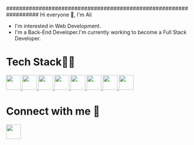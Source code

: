 ################################################################## Hi everyone 👋, I'm Ali

<!--
**theali29/theali29** is a ✨ _special_ ✨ repository because its `README.md` (this file) appears on your GitHub profile.

Here are some ideas to get you started:

- 🔭 I’m currently working on ...
- 🌱 I’m currently learning ...
- 👯 I’m looking to collaborate on ...
- 🤔 I’m looking for help with ...
- 💬 Ask me about ...
- 📫 How to reach me: ...
- 😄 Pronouns: ...
- ⚡ Fun fact: ...
-->



* I'm interested in Web Development.
* I'm a Back-End Developer.I'm currently working to become a Full Stack Developer.






# Tech Stack🧑‍💻
<a href='https://www.w3schools.com/cpp/'>
<img src='https://upload.wikimedia.org/wikipedia/commons/thumb/1/18/ISO_C%2B%2B_Logo.svg/1822px-ISO_C%2B%2B_Logo.svg.png' width=40px height=40px>
</a>
<a href='https://www.w3schools.com/python/'>
<img src='https://upload.wikimedia.org/wikipedia/commons/thumb/0/0a/Python.svg/1200px-Python.svg.png' width=40px height=40px>
</a>

<a href='https://www.w3schools.com/html/'>
<img src='https://cdn-icons-png.flaticon.com/128/5968/5968267.png' width=40px height=40px>
</a>
<a href='https://www.w3schools.com/css/'>
<img src='https://cdn-icons-png.flaticon.com/128/5968/5968242.png' width=40px height=40px>
</a>
<a href='https://www.w3schools.com/js/'>
<img src='https://cdn-icons-png.flaticon.com/128/5968/5968292.png' width=40px height=40px>
</a>
<a href='https://www.w3schools.com/mysql/default.asp'>
<img src='https://www.freepnglogos.com/uploads/logo-mysql-png/logo-mysql-mysql-logo-png-transparent-svg-vector-bie-supply-2.png' width=40px height=40px>
</a>

<a href='https://reactjs.org/'>
<img src='https://user-images.githubusercontent.com/102479564/190199396-37dffeba-9584-4286-be77-3551dc4ab494.png' width=40px height=40px>
</a>

<a href='https://www.w3schools.com/nodejs/'>
<img src='https://nodejs.org/static/images/logo.svg' width=40px height=40px>
</a>





# Connect with me 📱
<a href='https://twitter.com/aly_2912'>
<img src='https://upload.wikimedia.org/wikipedia/commons/thumb/4/4f/Twitter-logo.svg/2491px-Twitter-logo.svg.png' width=40px height=40px>
</a>
